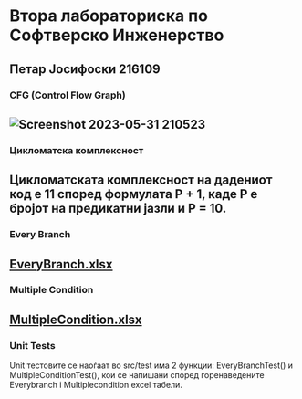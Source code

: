 # Втора лабораториска по Софтверско Инженерство

## **Петар Јосифоски 216109**

### **CFG (Control Flow Graph)**
![Screenshot 2023-05-31 210523](https://github.com/XpertPetar/SI_2023_lab2_216109/assets/92750318/2d0f3b12-e25c-4d14-8615-57f7f0324315)
-----

### **Цикломатска комплексност**

Цикломатската комплексност на дадениот код е 11 според формулата P + 1, каде P е бројот на предикатни јазли и P = 10. 
-----

### **Every Branch**
[EveryBranch.xlsx](https://github.com/XpertPetar/SI_2023_lab2_216109/files/11618012/EveryBranch.xlsx)
-----

### **Multiple Condition**
[MultipleCondition.xlsx](https://github.com/XpertPetar/SI_2023_lab2_216109/files/11618014/MultipleCondition.xlsx)
-----

### **Unit Tests**

Unit тестовите се наоѓаат во src/test
има 2 функции: EveryBranchTest() и MultipleConditionTest(),
кои се напишани според горенаведените Everybranch i Multiplecondition excel табели. 



